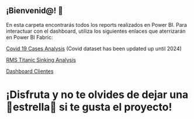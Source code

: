 






## ¡Bienvenid@! 👋

En esta carpeta encontrarás todos los reports realizados en Power BI. Para interactuar con el dashboard, utiliza los siguientes enlaces que aterrizarán en Power BI Fabric:

[Covid 19 Cases Analysis](https://app.powerbi.com/groups/me/reports/a4be75c2-33af-45f9-919f-780243daebde/754df6b30a0d04d8a3d1?redirectedFromSignup=1,1&experience=power-bi) (Covid dataset has been updated up until 2024)

[RMS Titanic Sinking Analysis](https://app.powerbi.com/view?r=eyJrIjoiYjQ2NWFlNjYtZDZhZi00YWZlLTliNGQtMThiODE0YjhkZmVkIiwidCI6Ijk2MzM0ZWNkLTMwMDItNDI4ZC1hN2QzLTQzMDA0NTIzYmI2YyJ9)

[Dashboard Clientes](https://app.powerbi.com/view?r=eyJrIjoiYzBiYTZkY2UtZjYwOC00OWQ5LThiMzEtMjU5NmI0NmVhZjc4IiwidCI6Ijk2MzM0ZWNkLTMwMDItNDI4ZC1hN2QzLTQzMDA0NTIzYmI2YyJ9)

# ¡Disfruta y no te olvides de dejar una 🌟estrella🌟 si te gusta el proyecto!

<!--
**RaquelLopez1/RaquelLopez1** is a ✨ _special_ ✨ repository because its `README.md` (this file) appears on your GitHub profile.

Here are some ideas to get you started:

- 🔭 I’m currently working on ...
- 🌱 I’m currently learning ...
- 👯 I’m looking to collaborate on ...
- 🤔 I’m looking for help with ...
- 💬 Ask me about ...
- 📫 How to reach me: ...
- 😄 Pronouns: ...
- ⚡ Fun fact: ...
